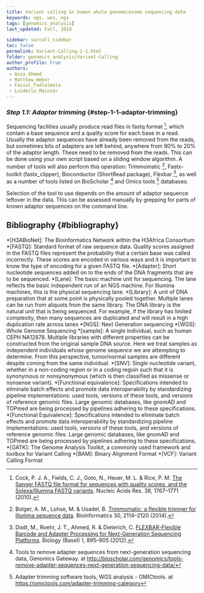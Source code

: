 ```yaml
---
title: Variant calling in human whole genome/exome sequencing data
keywords: wgs, wes, ngs
tags: [genomics_analysis]
last_updated: Fall, 2018

sidebar: varcall_sidebar
toc: false
permalink: Variant-Calling-2-1.html
folder: genomics_analysis/Variant-Calling
author_profile: true
authors:
 - Azza_Ahmed
 - Matthew_Weber
 - Faisal_Fadlelmola
 - Luidmila_Mainzer
---
```

### _Step 1.1: Adaptor trimming_ {#step-1-1-adaptor-trimming}

Sequencing facilities usually produce read files in fastq format [^13], which contain a base sequence and a quality score for each base in a read. Usually the adaptor sequences have already been removed from the reads, but sometimes bits of adapters are left behind, anywhere from 90% to 20% of the adaptor length. These need to be removed from the reads. This can be done using your own script based on a sliding window algorithm. A number of tools will also perform this operation: Trimmomatic [^14],  Fastx-toolkit (fastx_clipper), Bioconductor (ShortRead package), Flexbar [^15], as well as a number of tools listed on BioScholar 
[^16]  and Omics tools 
[^17] databases.

Selection of the tool to use depends on the amount of adaptor sequence leftover in the data. This can be assessed manually by grepping for parts of known adaptor sequences on the command line.


## Bibliography {#bibliography}


[^1]: Heldenbrand, J. R. et al. [Performance benchmarking of GATK3.8 and GATK4](https://www.biorxiv.org/content/10.1101/348565v1). BioRxiv (2018). doi:10.1101/348565

[^2]: Laurie, S. et al. [From Wet-Lab to Variations: Concordance and Speed of Bioinformatics Pipelines for Whole Genome and Whole Exome Sequencing](https://onlinelibrary.wiley.com/doi/full/10.1002/humu.23114). Hum. Mutat. 37, 1263–1271 (2016).

[^3]: Hwang, S., Kim, E., Lee, I. & Marcotte, E. M. [Systematic comparison of variant calling pipelines using gold standard personal exome variants](https://www.nature.com/articles/srep17875). Sci. Rep. 5, 17875 (2015).

[^4]: GATK Dictionary. at <https://software.broadinstitute.org/gatk/documentation/topic?name=dictionary>

[^5]: Myllykangas, S., Buenrostro, J. & Ji, H. P. Overview of sequencing technology platforms. InBioinformatics for High Throughput Sequencing 11–25 (Springer New York, 2012). doi:10.1007/978-1-4614-0782-9_2

[^6]: Schiemer, J. Illumina TruSeq DNA Adapters De-Mystifie available from <http://tucf-genomics.tufts.edu/documents/protocols/TUCF_Understanding_Illumina_TruSeq_Adapters.pdf> .

[^7]: Goodwin, S., McPherson, J. D. & McCombie, W. R. [Coming of age: ten years of next-generation sequencing technologies](https://www.nature.com/articles/nrg.2016.49). Nat. Rev. Genet. 17, 333–351 (2016).

[^8]: Head, S. R. et al. [Library construction for next-generation sequencing: overviews and challenges](https://www.future-science.com/doi/10.2144/000114133). BioTechniques 56, 61–4, 66, 68, passim (2014).

[^9]: Regier, A. A. et al. [Functional equivalence of genome sequencing analysis pipelines enables harmonized variant calling across human genetics projects](https://www.nature.com/articles/s41467-018-06159-4). BioRxiv (2018). doi:10.1101/269316

[^10]: broadinstitute/gatk: Official code repository for GATK versions 4 and up. at <https://github.com/broadinstitute/gatk>

[^11]: Pabinger, S. et al. [A survey of tools for variant analysis of next-generation genome sequencing data](https://academic.oup.com/bib/article/15/2/256/210976). Brief. Bioinformatics 15, 256–278 (2014).

[^12]: Nielsen, R., Paul, J. S., Albrechtsen, A. & Song, Y. S. [Genotype and SNP calling from next-generation sequencing data](https://www.nature.com/articles/nrg2986). Nat. Rev. Genet. 12, 443–451 (2011).

[^13]: Cock, P. J. A., Fields, C. J., Goto, N., Heuer, M. L. & Rice, P. M. [The Sanger FASTQ file format for sequences with quality scores, and the Solexa/Illumina FASTQ variants](https://academic.oup.com/nar/article/38/6/1767/3112533). Nucleic Acids Res. 38, 1767–1771 (2010).

[^14]: Bolger, A. M., Lohse, M. & Usadel, B. [Trimmomatic: a flexible trimmer for Illumina sequence data](https://academic.oup.com/bioinformatics/article/30/15/2114/2390096). Bioinformatics 30, 2114–2120 (2014).

[^15]: Dodt, M., Roehr, J. T., Ahmed, R. & Dieterich, C. [FLEXBAR-Flexible Barcode and Adapter Processing for Next-Generation Sequencing Platforms](https://www.mdpi.com/2079-7737/1/3/895). Biology (Basel) 1, 895–905 (2012).


[^16]: Tools to remove adapter sequences from next-generation sequencing data, Genomics Gateway. at <http://bioscholar.com/genomics/tools-remove-adapter-sequences-next-generation-sequencing-data/>

[^17]: Adapter trimming software tools, WGS analysis - OMICtools. at <https://omictools.com/adapter-trimming-category>

[^18]: Del Fabbro, C., Scalabrin, S., Morgante, M. & Giorgi, F. M. [An extensive evaluation of read trimming effects on Illumina NGS data analysis](https://journals.plos.org/plosone/article?id=10.1371/journal.pone.0085024). PLoS ONE 8, e85024 (2013).

[^19]: Babraham Bioinformatics - FastQC A Quality Control tool for High Throughput Sequence Data. at <http://www.bioinformatics.babraham.ac.uk/projects/fastqc/>

[^20]: Schmieder, R. & Edwards, R. [Quality control and preprocessing of metagenomic datasets](https://academic.oup.com/bioinformatics/article/27/6/863/236283). Bioinformatics 27, 863–864 (2011).

[^21]: Cox, M. P., Peterson, D. A. & Biggs, P. J. [SolexaQA: At-a-glance quality assessment of Illumina second-generation sequencing data](https://bmcbioinformatics.biomedcentral.com/articles/10.1186/1471-2105-11-485). BMC Bioinformatics 11, 485 (2010).

[^22]: GATK Doc Article #1213. at <https://software.broadinstitute.org/gatk/documentation/article.php?id=1213>

[^23]: Li, H. [Aligning sequence reads, clone sequences and assembly contigs with BWA-MEM](https://arxiv.org/abs/1303.3997). (2013).

[^24]: Langmead, B. & Salzberg, S. L. [Fast gapped-read alignment with Bowtie 2](https://www.nature.com/articles/nmeth.1923). Nat. Methods 9, 357–359 (2012).

[^25]: Li, H. & Homer, N. [A survey of sequence alignment algorithms for next-generation sequencing](https://genomebiology.biomedcentral.com/articles/10.1186/gb-2010-11-10-r99). Brief. Bioinformatics 11, 473–483 (2010).

[^26]: Thankaswamy-Kosalai, S., Sen, P. & Nookaew, I. [Evaluation and assessment of read-mapping by multiple next-generation sequencing aligners based on genome-wide characteristics](https://www.ncbi.nlm.nih.gov/pubmed/28286147). Genomics 109, 186–191 (2017).

[^27]: Li, H. et al. [The Sequence Alignment/Map format and SAMtools](https://academic.oup.com/bioinformatics/article/25/16/2078/204688). Bioinformatics 25, 2078–2079 (2009).

[^28]: How PCR duplicates arise in next-generation sequencing. at <http://www.cureffi.org/2012/12/11/how-pcr-duplicates-arise-in-next-generation-sequencing/>

[^29]: Faust, G. G. & Hall, I. M. [SAMBLASTER: fast duplicate marking and structural variant read extraction](https://academic.oup.com/bioinformatics/article/30/17/2503/2748175). Bioinformatics 30, 2503–2505 (2014).

[^30]: Tarasov, A., Vilella, A. J., Cuppen, E., Nijman, I. J. & Prins, P. [Sambamba: fast processing of NGS alignment formats](https://academic.oup.com/bioinformatics/article/31/12/2032/214758). Bioinformatics 31, 2032–2034 (2015).

[^31]: NOVOCRAFT TECHNOLOGIES SDN BHD. Novocraft. NOVOCRAFT TECHNOLOGIES SDN BHD at <http://www.novocraft.com/>

[^32]: Picard Tools - By Broad Institute. at <https://broadinstitute.github.io/picard/>

[^33]: DePristo, M. A. et al. [A framework for variation discovery and genotyping using next-generation DNA sequencing data](https://www.nature.com/articles/ng.806). Nat. Genet. 43, 491–498 (2011).

[^34]: Albers, C. A. et al. [Dindel: accurate indel calls from short-read data](https://genome.cshlp.org/content/21/6/961.long). Genome Res. 21, 961–973 (2011).

[^35]: Homer, N. & Nelson, S. F. [Improved variant discovery through local re-alignment of short-read next-generation sequencing data using SRMA](https://academic.oup.com/bioinformatics/article/31/12/2032/214758). Genome Biol. 11, R99 (2010).

[^36]: Van der Auwera, G. A. et al. [From FastQ data to high confidence variant calls: the Genome Analysis Toolkit best practices pipeline](https://currentprotocols.onlinelibrary.wiley.com/doi/abs/10.1002/0471250953.bi1110s43). Curr. Protoc. Bioinformatics 11, 11.10.1-11.10.33 (2013).

[^37]: Rimmer, A. et al. [Integrating mapping-, assembly- and haplotype-based approaches for calling variants in clinical sequencing applications](https://www.nature.com/articles/ng.3036). Nat. Genet. 46, 912–918 (2014).

[^38]: Garrison, E. & Marth, G. [Haplotype-based variant detection from short-read sequencing](https://arxiv.org/abs/1207.3907). arXiv (2012).

[^39]: Poplin, R. et al. [Scaling accurate genetic variant discovery to tens of thousands of samples](https://www.biorxiv.org/content/10.1101/201178v3). BioRxiv (2017). 

[^40]: Ebbert, M. T. W. et al. [Evaluating the necessity of PCR duplicate removal from next-generation sequencing data and a comparison of approaches](https://bmcbioinformatics.biomedcentral.com/articles/10.1186/s12859-016-1097-3). BMC Bioinformatics 17 Suppl 7, 239 (2016).

[^41]: Olson, N. D. et al. [Best practices for evaluating single nucleotide variant calling methods for microbial genomics](https://www.ncbi.nlm.nih.gov/pmc/articles/PMC4493402/). Front. Genet. 6, 235 (2015).

[^42]: Cabanski, C. R. et al. [ReQON: a Bioconductor package for recalibrating quality scores from next-generation sequencing data](https://bmcbioinformatics.biomedcentral.com/articles/10.1186/1471-2105-13-221). BMC Bioinformatics 13, 221 (2012).

[^43]: Bansal, V. [A statistical method for the detection of variants from next-generation resequencing of DNA pools](https://academic.oup.com/bioinformatics/article/26/12/i318/285976). Bioinformatics 26, i318-24 (2010).

[^44]: Cibulskis, K. et al. [Sensitive detection of somatic point mutations in impure and heterogeneous cancer samples](https://www.nature.com/articles/nbt.2514). Nat. Biotechnol. 31, 213–219 (2013).

[^45]: Danecek, P. et al. [The variant call format and VCFtools](https://academic.oup.com/bioinformatics/article/27/15/2156/402296). Bioinformatics 27, 2156–2158 (2011).

[^46]: Li, H. [Toward better understanding of artifacts in variant calling from high-coverage samples](https://academic.oup.com/bioinformatics/article/30/20/2843/2422145). Bioinformatics 30, 2843–2851 (2014).

[^47]: hail-is/hail: Scalable genomic data analysis. at <https://github.com/hail-is/hail>

[^48]: Paila, U., Chapman, B. A., Kirchner, R. & Quinlan, A. R. [GEMINI: integrative exploration of genetic variation and genome annotations](https://journals.plos.org/ploscompbiol/article?id=10.1371/journal.pcbi.1003153). PLoS Comput. Biol. 9, e1003153 (2013).

[^49]: Peng, G. et al. [Rare variant detection using family-based sequencing analysis](https://www.pnas.org/content/110/10/3985). Proc Natl Acad Sci USA 110, 3985–3990 (2013).

[^50]: Boyle, A. P. et al. [Annotation of functional variation in personal genomes using RegulomeDB](https://genome.cshlp.org/content/22/9/1790.long). Genome Res. 22, 1790–1797 (2012).

[^51]: What's in the resource bundle and how can I get it? — GATK-Forum. at <https://gatkforums.broadinstitute.org/gatk/discussion/1213/whats-in-the-resource-bundle-and-how-can-i-get-it>

[^52]: Afgan, E. et al. [The Galaxy platform for accessible, reproducible and collaborative biomedical analyses: 2018 update](https://academic.oup.com/nar/article/46/W1/W537/5001157). Nucleic Acids Res. 46, W537–W544 (2018).

[^53]: Stephens, Z. D. et al. [Simulating Next-Generation Sequencing Datasets from Empirical Mutation and Sequencing Models](https://journals.plos.org/plosone/article?id=10.1371/journal.pone.0167047). PLoS ONE 11, e0167047 (2016).



[//]: <> (These are common abbreviations in the page.)
*[H3ABioNet]: The Bioinformatics Network within the H3Africa Consortium
*[FASTQ]: Standard format of raw sequence data. Quality scores assigned in the FASTQ files represent the probability that a certain base was called incorrectly. These scores are encoded in various ways and it is important to know the type of encoding for a given FASTQ file.
*[Adapter]: Short nucleotide sequences added on to the ends of the DNA fragments that are to be sequenced.
*[Lane]: The basic machine unit for sequencing. The lane reflects the basic independent run of an NGS machine. For Illumina machines, this is the physical sequencing lane.
*[Library]: A unit of DNA preparation that at some point is physically pooled together.  Multiple lanes can be run from aliquots from the same library. The DNA library is the natural unit that is being sequenced. For example, if the library has limited complexity, then many sequences are duplicated and will result in a high duplication rate across lanes
*[NGS]: Next Generation sequencing
*[WGS]: Whole Genome Sequencing
*[sample]: A single individual, such as human CEPH NA12878. Multiple libraries with different properties can be constructed from the original sample DNA source. Here we treat samples as independent individuals whose genome sequence we are attempting to determine. From this perspective, tumor/normal samples are different despite coming from the same individual.
*[SNV]: Single nucleotide variant, whether in a non-coding region or in a coding regoin such that it is synonymous or nonsynonymous (which is then classified as missense or nonsense variant).
*[Functional equivalence]:  Specifications intended to eliminate batch effects and promote data interoperability by standardizing pipeline implementations: used tools, versions of these tools, and versions of reference genomic files. Large genomic databases, like gnomAD and TOPmed are being processed by pipelines adhering to these specifications.
*[Functional Equivalence]:  Specifications intended to eliminate batch effects and promote data interoperability by standardizing pipeline implementations: used tools, versions of these tools, and versions of reference genomic files. Large genomic databases, like gnomAD and TOPmed are being processed by pipelines adhering to these specifications.
*[GATK]: The Genome Analysis Toolkit, a commonly used framework and toolbox for Variant Calling
*[BAM]: Binary Alignment Format
*[VCF]: Variant Calling Format
